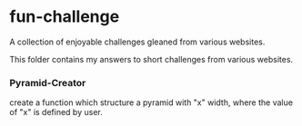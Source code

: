 # fun-challenge

A collection of enjoyable challenges gleaned from various websites.

This folder contains my answers to short challenges from various websites.

### Pyramid-Creator

create a function which structure a pyramid with "x" width, where the value of "x" is defined by user.
